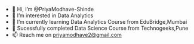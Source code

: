 - 👋 Hi, I’m @PriyaModhave-Shinde
- 👀 I’m interested in Data Analytics
- 🌱 I’m currently learning Data Analytics Course from EduBridge,Mumbai
- 🌱 Sucessfully completed Data Science Course from Technogeeks,Pune
- 📫 Reach me  on priyamodhave2@gmail.com

<!---
PriyaModhave/PriyaModhave is a ✨ special ✨ repository because its `README.md` (this file) appears on your GitHub profile.
You can click the Preview link to take a look at your changes.
--->
